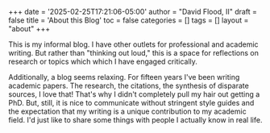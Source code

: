 +++
date = '2025-02-25T17:21:06-05:00'
author = "David Flood, II"
draft = false
title = 'About this Blog'
toc = false
categories = []
tags = []
layout = "about"
+++

This is my informal blog. I have other outlets for professional and academic writing. But rather than "thinking out loud," this is a space for reflections on research or topics which which I have engaged critically.

Additionally, a blog seems relaxing. For fifteen years I've been writing academic papers. The research, the citations, the synthesis of disparate sources, I love that! That's why I didn't completely pull my hair out getting a PhD. But, still, it is nice to communicate without stringent style guides and the expectation that my writing is a unique contribution to my academic field. I'd just like to share some things with people I actually know in real life.